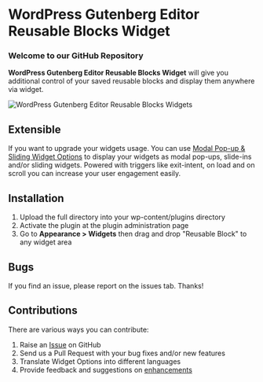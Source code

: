 # WordPress Gutenberg Editor Reusable Blocks Widget #

### Welcome to our GitHub Repository

<strong>WordPress Gutenberg Editor Reusable Blocks Widget</strong> will give you additional control of your saved reusable blocks and display them anywhere via widget.

![WordPress Gutenberg Editor Reusable Blocks Widgets](https://widget-options.com/wp-content/uploads/2018/02/screenshot-1.gif "WordPress Gutenberg Editor Reusable Blocks Widgets")

## Extensible ##
If you want to upgrade your widgets usage. You can use <a href="https://widget-options.com/modal-pop-up-and-sliding-widget-options/?utm_source=gutenberg-reusable-widget-github">Modal Pop-up & Sliding Widget Options</a> to display your widgets as modal pop-ups, slide-ins and/or sliding widgets. Powered with triggers like exit-intent, on load and on scroll you can increase your user engagement easily. 

## Installation ##

1. Upload the full directory into your wp-content/plugins directory
2. Activate the plugin at the plugin administration page
3. Go to <strong>Appearance > Widgets</strong> then drag and drop "Reusable Block" to any widget area

## Bugs ##
If you find an issue, please report on the issues tab. Thanks!


## Contributions ##
There are various ways you can contribute:

1. Raise an [Issue](https://github.com/phpbits/reusable-gutenberg-blocks-widget/issues) on GitHub
2. Send us a Pull Request with your bug fixes and/or new features
3. Translate Widget Options into different languages
4. Provide feedback and suggestions on [enhancements](https://github.com/phpbits/reusable-gutenberg-blocks-widget/issues)
